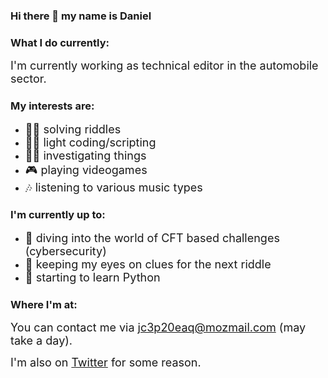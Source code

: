 ### Hi there 👋 my name is Daniel

### What I do currently:
<font size="4">I'm currently working as technical editor in the automobile sector.</font>


### My interests are:
- <font size="4">🕵️‍♂️ solving riddles</font>
- <font size="4">👨‍💻 light coding/scripting</font>
- <font size="4">🕵️‍♂️ investigating things</font>
- <font size="4">🎮 playing videogames</font>
- <font size="4">🎶 listening to various music types</font>


### I'm currently up to:
- <font size="4">🐇 diving into the world of CFT based challenges (cybersecurity)</font>
- <font size="4">👀 keeping my eyes on clues for the next riddle</font>
- <font size="4">🐍 starting to learn Python</font>


### Where I'm at:
<font size="4">You can contact me via jc3p20eaq@mozmail.com (may take a day).</font>

<font size="4">I'm also on [Twitter](https://twitter.com/THE_D4NIEL_) for some reason.</font>

<!--
**623134636b3768756e643372/623134636b3768756e643372** is a ✨ _special_ ✨ repository because its `README.md` (this file) appears on your GitHub profile.

Here are some ideas to get you started:

- 🔭 I’m currently working on ...
- 🌱 I’m currently learning ...
- 👯 I’m looking to collaborate on ...
- 🤔 I’m looking for help with ...
- 💬 Ask me about ...
- 📫 How to reach me: ...
- 😄 Pronouns: ...
- ⚡ Fun fact: ...
-->
